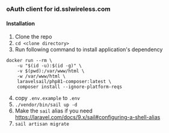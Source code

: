 ### oAuth client for id.sslwireless.com

#### Installation
1. Clone the repo
2. `cd <clone directory>`
3. Run following command to install application's dependency
``` 
docker run --rm \
    -u "$(id -u):$(id -g)" \
    -v $(pwd):/var/www/html \
    -w /var/www/html \
    laravelsail/php81-composer:latest \
    composer install --ignore-platform-reqs
```
4. copy `.env.example` to `.env` 
5. `./vendor/bin/sail up -d`
6. Make the `sail` alias if you need https://laravel.com/docs/9.x/sail#configuring-a-shell-alias
7. `sail artisan migrate`
